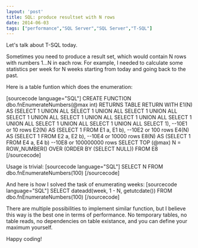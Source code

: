 ```yaml
---
layout: 'post'
title: SQL: produce resultset with N rows
date: 2014-06-03
tags: ["performance","SQL Server","SQL Server","T-SQL"]
---
```


Let's talk about T-SQL today.

Sometimes you need to produce a result set, which would contain N rows with numbers 1...N in each row. For example, I needed to calculate some statistics per week for N weeks starting from today and going back to the past.

Here is a table funtion which does the enumeration:

[sourcecode language="SQL"]
CREATE FUNCTION dbo.fnEnumerateNumbers(@max int) 
RETURNS TABLE 
RETURN 
WITH
 E1(N) AS (SELECT 1 UNION ALL SELECT 1 UNION ALL SELECT 1 UNION ALL
           SELECT 1 UNION ALL SELECT 1 UNION ALL SELECT 1 UNION ALL
           SELECT 1 UNION ALL SELECT 1 UNION ALL SELECT 1 UNION ALL
           SELECT 1),                 --10E1  or 10 rows
 E2(N) AS (SELECT 1 FROM E1 a, E1 b), --10E2  or 100 rows
 E4(N) AS (SELECT 1 FROM E2 a, E2 b), --10E4  or 10000 rows
 E8(N) AS (SELECT 1 FROM E4 a, E4 b)  --10E8  or 100000000 rows
SELECT TOP (@max) N = ROW_NUMBER() OVER (ORDER BY (SELECT NULL)) 
  FROM E8
[/sourcecode]

Usage is trivial:
[sourcecode language="SQL"]
SELECT N
  FROM dbo.fnEnumerateNumbers(100)
[/sourcecode]

And here is how I solved the task of enumerating weeks:
[sourcecode language="SQL"]
SELECT dateadd(week, 1 - N, getutcdate()) 
  FROM dbo.fnEnumerateNumbers(100)
[/sourcecode]

There are multiple possibilities to implement similar function, but I believe this way is the best one in terms of performance. No temporary tables, no table reads, no dependencies on table existance, and you can define your maximum yourself.

Happy coding!